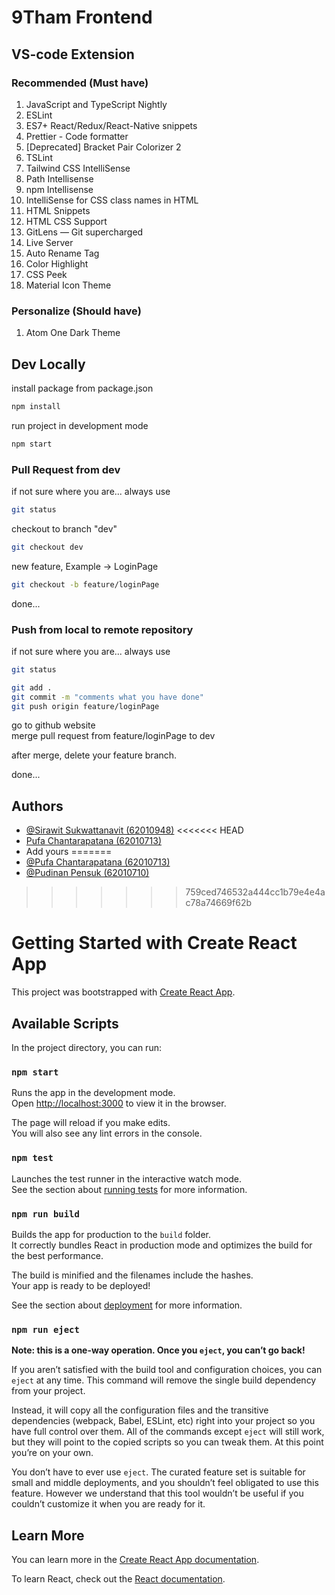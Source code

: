 # 9Tham Frontend

## VS-code Extension
### Recommended (Must have)
1. JavaScript and TypeScript Nightly
2. ESLint
3. ES7+ React/Redux/React-Native snippets
4. Prettier - Code formatter
5. [Deprecated] Bracket Pair Colorizer 2
6. TSLint
6. Tailwind CSS IntelliSense
7. Path Intellisense
8. npm Intellisense
9. IntelliSense for CSS class names in HTML
10. HTML Snippets
11. HTML CSS Support
12. GitLens — Git supercharged
13. Live Server
14. Auto Rename Tag
15. Color Highlight
16. CSS Peek
17. Material Icon Theme

### Personalize (Should have)
1. Atom One Dark Theme

## Dev Locally
install package from package.json
```bash
npm install
```
run project in development mode
```bash
npm start
```
### Pull Request from dev
if not sure where you are... always use
```bash
git status
```
checkout to branch "dev"
```bash
git checkout dev
```
new feature, Example -> LoginPage
```bash
git checkout -b feature/loginPage
```
done...
### Push from local to remote repository
if not sure where you are... always use
```bash
git status
```
```bash
git add .
git commit -m "comments what you have done"
git push origin feature/loginPage
```
go to github website </br>
merge pull request from feature/loginPage to dev

after merge, delete your feature branch.

done...

## Authors
- [@Sirawit Sukwattanavit (62010948)](https://github.com/sirawit-suk)
<<<<<<< HEAD
- [Pufa Chantarapatana (62010713)](https://github.com/pufask137)
- Add yours
=======
- [@Pufa Chantarapatana (62010713)](https://github.com/pufask137)
- [@Pudinan Pensuk (62010710)](https://github.com/gutpdn)
>>>>>>> 759ced746532a444cc1b79e4e4ac78a74669f62b

# Getting Started with Create React App

This project was bootstrapped with [Create React App](https://github.com/facebook/create-react-app).

## Available Scripts

In the project directory, you can run:

### `npm start`

Runs the app in the development mode.\
Open [http://localhost:3000](http://localhost:3000) to view it in the browser.

The page will reload if you make edits.\
You will also see any lint errors in the console.

### `npm test`

Launches the test runner in the interactive watch mode.\
See the section about [running tests](https://facebook.github.io/create-react-app/docs/running-tests) for more information.

### `npm run build`

Builds the app for production to the `build` folder.\
It correctly bundles React in production mode and optimizes the build for the best performance.

The build is minified and the filenames include the hashes.\
Your app is ready to be deployed!

See the section about [deployment](https://facebook.github.io/create-react-app/docs/deployment) for more information.

### `npm run eject`

**Note: this is a one-way operation. Once you `eject`, you can’t go back!**

If you aren’t satisfied with the build tool and configuration choices, you can `eject` at any time. This command will remove the single build dependency from your project.

Instead, it will copy all the configuration files and the transitive dependencies (webpack, Babel, ESLint, etc) right into your project so you have full control over them. All of the commands except `eject` will still work, but they will point to the copied scripts so you can tweak them. At this point you’re on your own.

You don’t have to ever use `eject`. The curated feature set is suitable for small and middle deployments, and you shouldn’t feel obligated to use this feature. However we understand that this tool wouldn’t be useful if you couldn’t customize it when you are ready for it.

## Learn More

You can learn more in the [Create React App documentation](https://facebook.github.io/create-react-app/docs/getting-started).

To learn React, check out the [React documentation](https://reactjs.org/).
